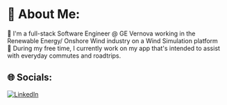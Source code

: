 # 💫 About Me:
🪪 I'm a full-stack Software Engineer @ GE Vernova working in the Renewable Energy/ Onshore Wind industry on a Wind Simulation platform<br>
🔭 During my free time, I currently work on my app that's intended to assist with everyday commutes and roadtrips.<br>


## 🌐 Socials:
[![LinkedIn](https://img.shields.io/badge/LinkedIn-%230077B5.svg?logo=linkedin&logoColor=white)](https://linkedin.com/in/https://linkedin.com/stevenjosephfl) 
